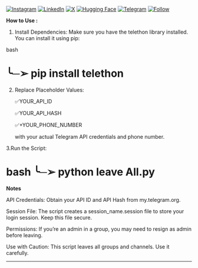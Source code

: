 [![Instagram](https://img.shields.io/badge/Instagram-%23E4405F.svg?logo=Instagram&logoColor=white)](https://instagram.com/aihoma)
[![LinkedIn](https://img.shields.io/badge/LinkedIn-%230077B5.svg?logo=linkedin&logoColor=white)](https://www.linkedin.com/in/aihoma/)
[![X](https://img.shields.io/badge/X-black.svg?logo=AiHoma&logoColor=white)](https://x.com/Ai_Homa)
[![Hugging Face](https://img.shields.io/badge/Hugging%20Face-AiHoma-FFD43B?style=flat-square&logo=huggingface)](https://huggingface.co/AiHoma)
[![Telegram](https://img.shields.io/badge/Telegram-AIHOMA-26A5E4?style=flat-square&logo=telegram)](https://t.me/Aihoma)
[![Follow](https://img.shields.io/github/followers/deepseek?label=Follow&style=social)](https://github.com/AiHoma)

   **How to Use :**

1. Install Dependencies:
   Make sure you have the telethon library installed. You can install it using pip:
                        
bash
  
  ╰─➢ pip install telethon
==================================
  
2. Replace Placeholder Values:
   
    ✅YOUR_API_ID
   
    ✅YOUR_API_HASH
   
    ✅+YOUR_PHONE_NUMBER
   
      with your actual Telegram API credentials and phone number.
    
3.Run the Script:
  
bash
  ╰─➢ python leave All.py
===================================

**Notes**

API Credentials:
Obtain your API ID and API Hash from my.telegram.org.

Session File:
The script creates a session_name.session file to store your login session. Keep this file secure.

Permissions:
If you’re an admin in a group, you may need to resign as admin before leaving.

Use with Caution:
This script leaves all groups and channels. Use it carefully.
__________________________________________
